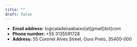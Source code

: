 ```yaml
---
title: ""
draft: false
---
```


* **Email address:** logicaladeiraabaixo[at]gmail[dot]com
* **Phone number:** +55 3135591728
* **Address:** 55 Coronel Alves Street, Ouro Preto, 35400-000
